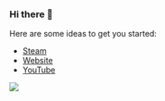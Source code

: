 ### Hi there 👋

Here are some ideas to get you started:

- [Steam](https://steamcommunity.com/id/xpboosting)
- [Website](https://drainer.cloud/)
- [YouTube](https://www.youtube.com/watch?v=PYY8D6n9N1I)


<img src="https://lanyard.cnrad.dev/api/886239464756768808">
